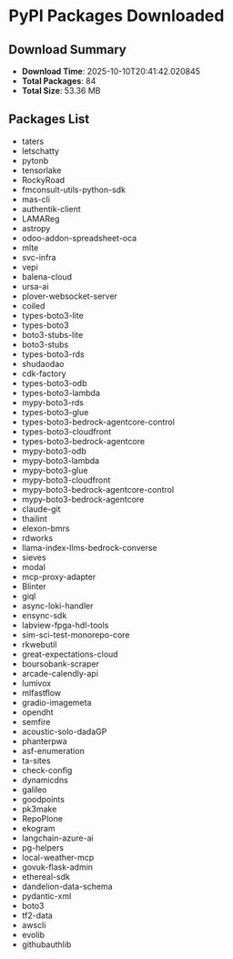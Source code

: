 # PyPI Packages Downloaded

## Download Summary
- **Download Time**: 2025-10-10T20:41:42.020845
- **Total Packages**: 84
- **Total Size**: 53.36 MB

## Packages List
- taters
- letschatty
- pytonb
- tensorlake
- RockyRoad
- fmconsult-utils-python-sdk
- mas-cli
- authentik-client
- LAMAReg
- astropy
- odoo-addon-spreadsheet-oca
- mlte
- svc-infra
- vepi
- balena-cloud
- ursa-ai
- plover-websocket-server
- coiled
- types-boto3-lite
- types-boto3
- boto3-stubs-lite
- boto3-stubs
- types-boto3-rds
- shudaodao
- cdk-factory
- types-boto3-odb
- types-boto3-lambda
- mypy-boto3-rds
- types-boto3-glue
- types-boto3-bedrock-agentcore-control
- types-boto3-cloudfront
- types-boto3-bedrock-agentcore
- mypy-boto3-odb
- mypy-boto3-lambda
- mypy-boto3-glue
- mypy-boto3-cloudfront
- mypy-boto3-bedrock-agentcore-control
- mypy-boto3-bedrock-agentcore
- claude-git
- thailint
- elexon-bmrs
- rdworks
- llama-index-llms-bedrock-converse
- sieves
- modal
- mcp-proxy-adapter
- Blinter
- giql
- async-loki-handler
- ensync-sdk
- labview-fpga-hdl-tools
- sim-sci-test-monorepo-core
- rkwebutil
- great-expectations-cloud
- boursobank-scraper
- arcade-calendly-api
- lumivox
- mlfastflow
- gradio-imagemeta
- opendht
- semfire
- acoustic-solo-dadaGP
- phanterpwa
- asf-enumeration
- ta-sites
- check-config
- dynamicdns
- galileo
- goodpoints
- pk3make
- RepoPlone
- ekogram
- langchain-azure-ai
- pg-helpers
- local-weather-mcp
- govuk-flask-admin
- ethereal-sdk
- dandelion-data-schema
- pydantic-xml
- boto3
- tf2-data
- awscli
- evolib
- githubauthlib
